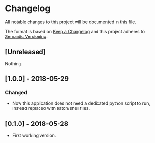 # Changelog
All notable changes to this project will be documented in this file.

The format is based on [Keep a Changelog](http://keepachangelog.com/en/1.0.0/)
and this project adheres to [Semantic Versioning](http://semver.org/spec/v2.0.0.html).

## [Unreleased]
Nothing

## [1.0.0] - 2018-05-29
### Changed
- Now this application does not need a dedicated python script to run, instead replaced with batch/shell files.

## [0.1.0] - 2018-05-28
- First working version.
